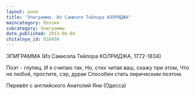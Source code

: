 ```yaml
---
layout: poem
title: "Эпиграмма. Из Самюэля Тейлора КОЛРИДЖА"
maincategory: Поэзия
subcategory: Эпиграммы
date_published: 2013-06-04
chitalnya_id: 816450
---
```




ЭПИГРАММА
(Из Самюэла Тейлора КОЛРИДЖА, 
1772-1834)

Поэт - глупец. И я считаю так,
Но, стих читая ваш, скажу при этом,
Что не любой, простите, сэр, дурак
Способен стать лирическим  поэтом.

Перевёл с английского Анатолий Яни (Одесса)






